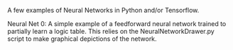 
A few examples of Neural Networks in Python and/or Tensorflow.

Neural Net 0:
A simple example of a feedforward neural network trained to partially learn a logic table. This relies on the NeuralNetworkDrawer.py script to make graphical depictions of the network.

